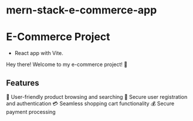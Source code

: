 # mern-stack-e-commerce-app
# E-Commerce Project
* React app with Vite.

Hey there! Welcome to my e-commerce project! 🎉

## Features

🛒 User-friendly product browsing and searching
💼 Secure user registration and authentication
💳 Seamless shopping cart functionality
💰 Secure payment processing
